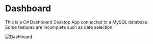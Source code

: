 # Dashboard

This is a C# Dashboard Desktop App connected to a MySQL database.
Some features are incomplete such as date selection  

![Dashboard](https://github.com/djayke/Dashboard/assets/146222213/ac58ad73-48d4-4462-bf6f-c90a3fbd2393)
